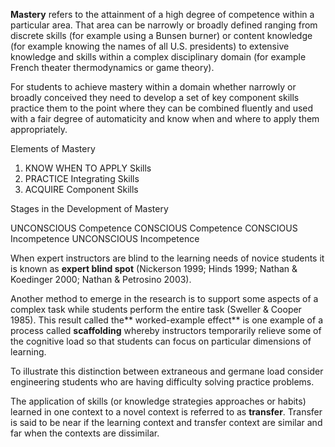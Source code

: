 **Mastery** refers to the attainment of a high degree of competence within a particular area. That area can be narrowly or broadly defined ranging from discrete skills (for example using a Bunsen burner) or content knowledge (for example knowing the names of all U.S. presidents) to extensive knowledge and skills within a complex disciplinary domain (for example French theater thermodynamics or game theory).

For students to achieve mastery within a domain whether narrowly or broadly conceived they need to develop a set of key component skills practice them to the point where they can be combined fluently and used with a fair degree of automaticity and know when and where to apply them appropriately.

Elements of Mastery

<ol>
	<li>
		KNOW WHEN TO APPLY Skills
	</li>
	<li>
		PRACTICE Integrating Skills
	</li>
	<li>
		ACQUIRE Component Skills
	</li>
</ol>

Stages in the Development of Mastery

UNCONSCIOUS Competence
CONSCIOUS Competence
CONSCIOUS Incompetence
UNCONSCIOUS Incompetence

When expert instructors are blind to the learning needs of novice students it is known as **expert blind spot** (Nickerson 1999; Hinds 1999; Nathan &amp; Koedinger 2000; Nathan &amp; Petrosino 2003).

Another method to emerge in the research is to support some aspects of a complex task while students perform the entire task (Sweller &amp; Cooper 1985). This result called the** worked-example effect** is one example of a process called **scaffolding** whereby instructors temporarily relieve some of the cognitive load so that students can focus on particular dimensions of learning.

To illustrate this distinction between extraneous and germane load consider engineering students who are having difficulty solving practice problems.

The application of skills (or knowledge strategies approaches or habits) learned in one context to a novel context is referred to as **transfer**. Transfer is said to be near if the learning context and transfer context are similar and far when the contexts are dissimilar.